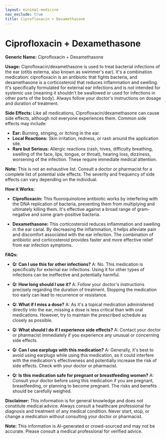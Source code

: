```yaml
---
layout: minimal-medicine
nav_exclude: true
title: Ciprofloxacin + Dexamethasone
---
```


# Ciprofloxacin + Dexamethasone

**Generic Name:** Ciprofloxacin + Dexamethasone

**Usage:**  Ciprofloxacin/dexamethasone is used to treat bacterial infections of the ear (otitis externa, also known as swimmer's ear).  It's a combination medication: ciprofloxacin is an antibiotic that fights bacteria, and dexamethasone is a corticosteroid that reduces inflammation and swelling.  It's specifically formulated for external ear infections and is *not* intended for systemic use (meaning it shouldn't be swallowed or used for infections in other parts of the body).  Always follow your doctor's instructions on dosage and duration of treatment.

**Side Effects:**  Like all medications, Ciprofloxacin/dexamethasone can cause side effects, although not everyone experiences them. Common side effects may include:

* **Ear:** Burning, stinging, or itching in the ear.
* **Local Reactions:** Skin irritation, redness, or rash around the application site.
* **Rare but Serious:** Allergic reactions (rash, hives, difficulty breathing, swelling of the face, lips, tongue, or throat), hearing loss, dizziness,  worsening of the infection.  These require immediate medical attention.

**Note:** This is not an exhaustive list. Consult a doctor or pharmacist for a complete list of potential side effects.  The severity and frequency of side effects can vary depending on the individual.


**How it Works:**

* **Ciprofloxacin:** This fluoroquinolone antibiotic works by interfering with the DNA replication of bacteria, preventing them from multiplying and ultimately killing them. It's effective against a broad range of gram-negative and some gram-positive bacteria.

* **Dexamethasone:** This corticosteroid reduces inflammation and swelling in the ear canal.  By decreasing the inflammation, it helps alleviate pain and discomfort associated with the ear infection.  The combination of antibiotic and corticosteroid provides faster and more effective relief from ear infection symptoms.


**FAQs:**

* **Q: Can I use this for other infections?** A: No. This medication is specifically for external ear infections.  Using it for other types of infections can be ineffective and potentially harmful.

* **Q: How long should I use it?** A: Follow your doctor's instructions precisely regarding the duration of treatment.  Stopping the medication too early can lead to recurrence or resistance.

* **Q: What if I miss a dose?** A:  As it's a topical medication administered directly into the ear, missing a dose is less critical than with oral medications. However, try to maintain the prescribed schedule as closely as possible.

* **Q: What should I do if I experience side effects?** A:  Contact your doctor or pharmacist immediately if you experience any unusual or concerning side effects.

* **Q: Can I use earplugs with this medication?** A:  Generally, it's best to avoid using earplugs while using this medication, as it could interfere with the medication's effectiveness and potentially increase the risk of side effects.  Check with your doctor or pharmacist.

* **Q: Is this medication safe for pregnant or breastfeeding women?** A:  Consult your doctor before using this medication if you are pregnant, breastfeeding, or planning to become pregnant.  The risks and benefits should be carefully weighed.


**Disclaimer:** This information is for general knowledge and does not constitute medical advice. Always consult a healthcare professional for diagnosis and treatment of any medical condition.  Never start, stop, or change a medication without consulting your doctor or pharmacist.


**Note:** This information is AI-generated or crowd-sourced and may not be accurate. Please consult a medical professional for verified advice.